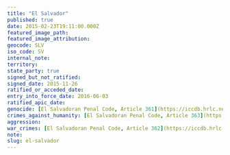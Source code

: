 ```yaml
---
title: "El Salvador"
published: true
date: 2015-02-23T19:11:00.000Z
featured_image_path:
featured_image_attribution:
geocode: SLV
iso_code: SV
internal_note:
territory:
state_party: true
signed_but_not_ratified:
signed_date: 2015-11-26
ratified_or_acceded_date:
entry_into_force_date: 2016-06-03
ratified_apic_date:
genocide: [El Salvadoran Penal Code, Article 361](https://iccdb.hrlc.net/data/doc/577/)
crimes_against_humanity: [El Salvadoran Penal Code, Article 363](https://iccdb.hrlc.net/data/doc/577/)
aggression:
war_crimes: [El Salvadoran Penal Code, Article 362](https://iccdb.hrlc.net/data/doc/577/)
note:
slug: el-salvador
---
```

